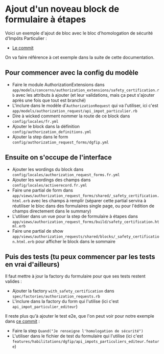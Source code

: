 # Ajout d'un noveau block de formulaire à étapes

Voici un exemple d'ajout de bloc avec le bloc d'homologation de sécurité d'Impôts Particulier : 
- [Le commit](https://github.com/etalab/data_pass/commit/3ec0fd83f26b2485aba198ae48342440010d4bcb)

On va faire référence à cet exemple dans la suite de cette documentation.

## Pour commencer avec la config du modèle

- Faire le module AuthorizationExtensions dans `app/models/concerns/authorization_extensions/safety_certification.rb` avec les attributs à ajouter (et leur validations, mais ça peut s'ajouter après une fois que tout est branché)
- L'inclure dans le modèle d'`AuthorizationRequest` qui va l'utiliser, ici c'est `app/models/authorization_request/api_impot_particulier.rb`
- Dire à wicked comment nommer la route de ce block dans `config/locales/fr.yml`
- Ajouter le block dans la définition `config/authorization_definitions.yml`
- Ajouter la step dans le form `config/authorization_request_forms/dgfip.yml`

## Ensuite on s'occupe de l'interface

- Ajouter les wordings du block dans `config/locales/authorization_request_forms.fr.yml`
- Ajouter les wordings des champs dans `config/locales/activerecord.fr.yml`
- Faire une partial de form dans `app/views/authorization_request_forms/shared/_safety_certification.html.erb` avec les champs à remplir (séparer cette partial servira à réutiliser le bloc dans des formulaires single page, ou pour l'édition de champs directement dans le summary)
- L'utiliser dans un vue pour la step de formulaire à étapes dans `app/views/authorization_request_forms/build/safety_certification.html.erb`
- Faire une partial de show `app/views/authorization_requests/shared/blocks/_safety_certification.html.erb` pour afficher le block dans le sommaire

## Puis des tests (tu peux commencer par les tests en vrai d'ailleurs)

Il faut mettre à jour la factory du formulaire pour que ses tests restent valides :
- Ajouter la factory `with_safety_certification` dans `spec/factories/authorization_requests.rb`
- L'inclure dans la factory du form qui l'utilise (ici c'est `api_impot_particulier_editeur`)

Il reste plus qu'à ajouter le test e2e, que l'on peut voir pour notre exemple dans [ce commit](https://github.com/etalab/data_pass/commit/fe4c8e9e4770a001d6d71f0cf6861f6fc9e6dd90) :
- Faire la step `Quand("Je renseigne l'homologation de sécurité")`
- L'utiliser dans le fichier de test du formulaire qui l'utilise (ici c'est `features/habilitations/dgfip/api_impots_particuliers_editeur.feature`)



